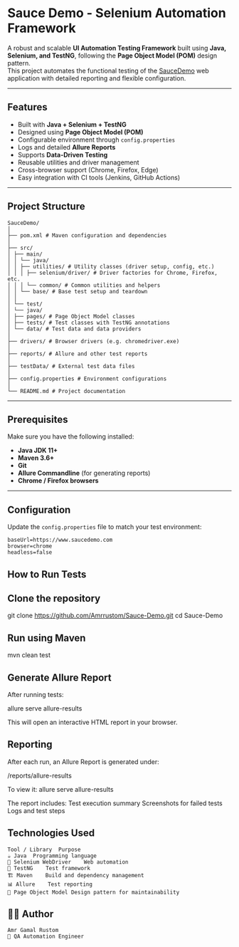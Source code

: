 #  Sauce Demo - Selenium Automation Framework

A robust and scalable **UI Automation Testing Framework** built using **Java, Selenium, and TestNG**, following the **Page Object Model (POM)** design pattern.  
This project automates the functional testing of the [SauceDemo](https://www.saucedemo.com) web application with detailed reporting and flexible configuration.

---

##  Features

- Built with **Java + Selenium + TestNG**
- Designed using **Page Object Model (POM)**
- Configurable environment through `config.properties`
- Logs and detailed **Allure Reports**
- Supports **Data-Driven Testing**
- Reusable utilities and driver management
- Cross-browser support (Chrome, Firefox, Edge)
- Easy integration with CI tools (Jenkins, GitHub Actions)

---

##  Project Structure

```
SauceDemo/
│
├── pom.xml # Maven configuration and dependencies
│
├── src/
│ ├── main/
│ │ └── java/
│ │ ├── utilities/ # Utility classes (driver setup, config, etc.)
│ │ │ ├── selenium/driver/ # Driver factories for Chrome, Firefox, etc.
│ │ │ └── common/ # Common utilities and helpers
│ │ └── base/ # Base test setup and teardown
│ │
│ └── test/
│ └── java/
│ ├── pages/ # Page Object Model classes
│ ├── tests/ # Test classes with TestNG annotations
│ └── data/ # Test data and data providers
│
├── drivers/ # Browser drivers (e.g. chromedriver.exe)
│
├── reports/ # Allure and other test reports
│
├── testData/ # External test data files
│
├── config.properties # Environment configurations
│
└── README.md # Project documentation
```

---

##  Prerequisites

Make sure you have the following installed:

- **Java JDK 11+**
- **Maven 3.6+**
- **Git**
- **Allure Commandline** (for generating reports)
- **Chrome / Firefox browsers**

---

##  Configuration

Update the `config.properties` file to match your test environment:

```properties
baseUrl=https://www.saucedemo.com
browser=chrome
headless=false
```
## How to Run Tests
## Clone the repository
git clone https://github.com/Amrrustom/Sauce-Demo.git
cd Sauce-Demo

## Run using Maven
mvn clean test

## Generate Allure Report

After running tests:

allure serve allure-results


This will open an interactive HTML report in your browser.

 ## Reporting

After each run, an Allure Report is generated under:

/reports/allure-results

To view it:
allure serve allure-results

The report includes:
Test execution summary
Screenshots for failed tests
Logs and test steps

## Technologies Used
```
Tool / Library	Purpose
☕ Java	Programming language
🧭 Selenium WebDriver	Web automation
🧪 TestNG	Test framework
🏗️ Maven	Build and dependency management
📊 Allure	Test reporting
🧱 Page Object Model	Design pattern for maintainability
```
## 👨‍💻 Author
```
Amr Gamal Rustom
💼 QA Automation Engineer
```
